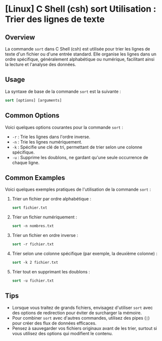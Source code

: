 # [Linux] C Shell (csh) sort Utilisation : Trier des lignes de texte

## Overview
La commande `sort` dans C Shell (csh) est utilisée pour trier les lignes de texte d'un fichier ou d'une entrée standard. Elle organise les lignes dans un ordre spécifique, généralement alphabétique ou numérique, facilitant ainsi la lecture et l'analyse des données.

## Usage
La syntaxe de base de la commande `sort` est la suivante :

```csh
sort [options] [arguments]
```

## Common Options
Voici quelques options courantes pour la commande `sort` :

- `-r` : Trie les lignes dans l'ordre inverse.
- `-n` : Trie les lignes numériquement.
- `-k` : Spécifie une clé de tri, permettant de trier selon une colonne spécifique.
- `-u` : Supprime les doublons, ne gardant qu'une seule occurrence de chaque ligne.

## Common Examples
Voici quelques exemples pratiques de l'utilisation de la commande `sort` :

1. Trier un fichier par ordre alphabétique :
   ```csh
   sort fichier.txt
   ```

2. Trier un fichier numériquement :
   ```csh
   sort -n nombres.txt
   ```

3. Trier un fichier en ordre inverse :
   ```csh
   sort -r fichier.txt
   ```

4. Trier selon une colonne spécifique (par exemple, la deuxième colonne) :
   ```csh
   sort -k 2 fichier.txt
   ```

5. Trier tout en supprimant les doublons :
   ```csh
   sort -u fichier.txt
   ```

## Tips
- Lorsque vous traitez de grands fichiers, envisagez d'utiliser `sort` avec des options de redirection pour éviter de surcharger la mémoire.
- Pour combiner `sort` avec d'autres commandes, utilisez des pipes (`|`) pour créer des flux de données efficaces.
- Pensez à sauvegarder vos fichiers originaux avant de les trier, surtout si vous utilisez des options qui modifient le contenu.